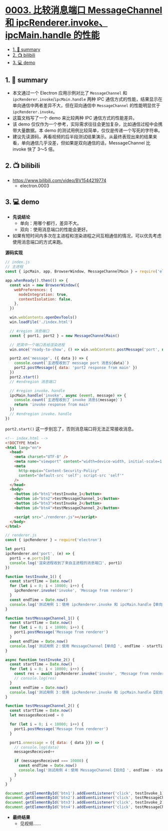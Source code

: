# [0003. 比较消息端口 MessageChannel 和 ipcRenderer.invoke、ipcMain.handle 的性能](https://github.com/Tdahuyou/electron/tree/main/0003.%20%E6%AF%94%E8%BE%83%E6%B6%88%E6%81%AF%E7%AB%AF%E5%8F%A3%20MessageChannel%20%E5%92%8C%20ipcRenderer.invoke%E3%80%81ipcMain.handle%20%E7%9A%84%E6%80%A7%E8%83%BD)

<!-- region:toc -->
- [1. 📝 summary](#1--summary)
- [2. 📺 bilibili](#2--bilibili)
- [3. 💻 demo](#3--demo)
<!-- endregion:toc -->

## 1. 📝 summary

- 本文通过一个 Electron 应用示例对比了 `MessageChannel` 和 `ipcRenderer.invoke`/`ipcMain.handle` 两种 IPC 通信方式的性能，结果显示在单向通信中两者差异不大，但在双向通信中 `MessageChannel` 的性能明显优于 `ipcRenderer.invoke`。
- 这篇文档写了一个 demo 来比较两种 IPC 通信方式的性能差异。
- 该 demo 仅仅作为一个参考，实际需求往往会更加复杂，比如通信过程中会携带大量数据。本 demo 的测试用例比较简单，仅仅是传递一个写死的字符串。
- 建议先读源码，再看视频的后半段测试结果演示。从最终表现出来的结果来看，单向通信几乎没差，但如果是双向通信的话，MessageChannel 比 invoke 快了 3～5 倍。

## 2. 📺 bilibili

- https://www.bilibili.com/video/BV1544219774
  - electron.0003

## 3. 💻 demo

- **先说结论**
  - 单向：用哪个都行，差异不大。
  - 双向：使用消息端口的性能会更好。
- 如果有短时间内多次在主进程和渲染进程之间互相通信的情况，可以优先考虑使用消息端口的方式来跑。

**源码实现**

```js
// index.js
// 主进程
const { ipcMain, app, BrowserWindow, MessageChannelMain } = require('electron')

app.whenReady().then(() => {
  const win = new BrowserWindow({
    webPreferences: {
      nodeIntegration: true,
      contextIsolation: false,
    },
  })

  win.webContents.openDevTools()
  win.loadFile('./index.html')

  // #region 消息端口
  const { port1, port2 } = new MessageChannelMain()

  // 把其中一个端口丢给渲染进程
  win.once('ready-to-show', () => win.webContents.postMessage('port', null, [port1]))

  port2.on('message', ({ data }) => {
    console.count(`主进程收到了 message port 消息${data}`)
    port2.postMessage({ data: 'port2 response from main' })
  })
  port2.start()
  // #endregion 消息端口

  // #region invoke、handle
  ipcMain.handle('invoke', async (event, message) => {
    console.count(`主进程收到了 invoke 消息${message}`)
    return 'invoke response from main'
  })
  // #endregion invoke、handle
})
```

`port2.start()` 这一步别忘了，否则消息端口将无法正常接收消息。

```html
<!-- index.html -->
<!DOCTYPE html>
<html lang="en">
  <head>
    <meta charset="UTF-8" />
    <meta name="viewport" content="width=device-width, initial-scale=1.0" />
    <meta
      http-equiv="Content-Security-Policy"
      content="default-src 'self'; script-src 'self'"
    />
  </head>
  <body>
    <button id="btn1">testInvoke_1</button>
    <button id="btn2">testMessageChannel_1</button>
    <button id="btn3">testInvoke_2</button>
    <button id="btn4">testMessageChannel_2</button>

    <script src="./renderer.js"></script>
  </body>
</html>
```


```js
// renderer.js
const { ipcRenderer } = require('electron')

let port1
ipcRenderer.on('port', (e) => {
  port1 = e.ports[0]
  console.log('渲染进程收到了来自主进程的消息端口', port1)
})

function testInvoke_1() {
  const startTime = Date.now()
  for (let i = 0; i < 10000; i++) {
    ipcRenderer.invoke('invoke', 'Message from renderer')
  }
  const endTime = Date.now()
  console.log('测试用例 1：使用 ipcRenderer.invoke 和 ipcMain.handle【单向】', endTime - startTime)
}

function testMessageChannel_1() {
  const startTime = Date.now()
  for (let i = 0; i < 10000; i++) {
    port1.postMessage('Message from renderer')
  }
  const endTime = Date.now()
  console.log('测试用例 2：使用 MessageChannel【单向】', endTime - startTime)
}

async function testInvoke_2() {
  const startTime = Date.now()
  for (let i = 0; i < 10000; i++) {
    const res = await ipcRenderer.invoke('invoke', 'Message from renderer')
    // console.log(res)
  }
  const endTime = Date.now()
  console.log('测试用例 3：使用 ipcRenderer.invoke 和 ipcMain.handle【双向】', endTime - startTime)
}

function testMessageChannel_2() {
  const startTime = Date.now()
  let messagesReceived = 0

  for (let i = 0; i < 10000; i++) {
    port1.postMessage('Message from renderer')
  }

  port1.onmessage = ({ data: { data }}) => {
    // console.log(data)
    messagesReceived++

    if (messagesReceived === 10000) {
      const endTime = Date.now()
      console.log('测试用例 4：使用 MessageChannel【双向】', endTime - startTime)
    }
  }
}

document.getElementById('btn1').addEventListener('click', testInvoke_1)
document.getElementById('btn2').addEventListener('click', testMessageChannel_1)
document.getElementById('btn3').addEventListener('click', testInvoke_2)
document.getElementById('btn4').addEventListener('click', testMessageChannel_2)
```

- **最终结果**
  - 见视频……